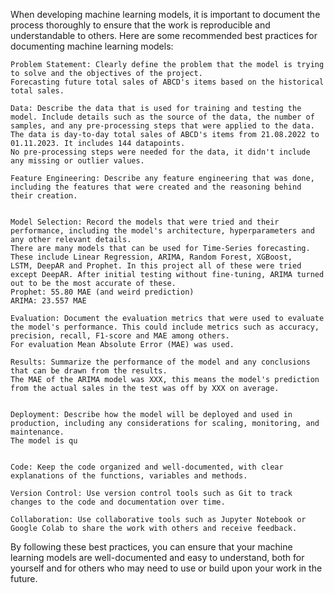 When developing machine learning models, it is important to document the process thoroughly to ensure that the work is reproducible and understandable to others. Here are some recommended best practices for documenting machine learning models:

    Problem Statement: Clearly define the problem that the model is trying to solve and the objectives of the project.
    Forecasting future total sales of ABCD's items based on the historical total sales.

    Data: Describe the data that is used for training and testing the model. Include details such as the source of the data, the number of samples, and any pre-processing steps that were applied to the data.
    The data is day-to-day total sales of ABCD's items from 21.08.2022 to 01.11.2023. It includes 144 datapoints.
    No pre-processing steps were needed for the data, it didn't include any missing or outlier values.

    Feature Engineering: Describe any feature engineering that was done, including the features that were created and the reasoning behind their creation.


    Model Selection: Record the models that were tried and their performance, including the model's architecture, hyperparameters and any other relevant details.
    There are many models that can be used for Time-Series forecasting. These include Linear Regression, ARIMA, Random Forest, XGBoost,
    LSTM, DeepAR and Prophet. In this project all of these were tried except DeepAR. After initial testing without fine-tuning, ARIMA turned out to be the most accurate of these.
    Prophet: 55.80 MAE (and weird prediction)
    ARIMA: 23.557 MAE

    Evaluation: Document the evaluation metrics that were used to evaluate the model's performance. This could include metrics such as accuracy, precision, recall, F1-score and MAE among others.
    For evaluation Mean Absolute Error (MAE) was used.

    Results: Summarize the performance of the model and any conclusions that can be drawn from the results.
    The MAE of the ARIMA model was XXX, this means the model's prediction from the actual sales in the test was off by XXX on average. 


    Deployment: Describe how the model will be deployed and used in production, including any considerations for scaling, monitoring, and maintenance.
    The model is qu


    Code: Keep the code organized and well-documented, with clear explanations of the functions, variables and methods.

    Version Control: Use version control tools such as Git to track changes to the code and documentation over time.

    Collaboration: Use collaborative tools such as Jupyter Notebook or Google Colab to share the work with others and receive feedback.

By following these best practices, you can ensure that your machine learning models are well-documented and easy to understand, both for yourself and for others who may need to use or build upon your work in the future.
